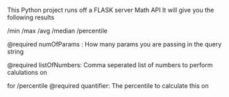 This Python project runs off a FLASK server
Math API
It will give you the following results

/min /max /avg /median /percentile

@required
numOfParams : How many params you are passing in the query string

@required
listOfNumbers: Comma seperated list of numbers to perform calulations on

for /percentile
@required
quantifier: The percentile to calculate this on
